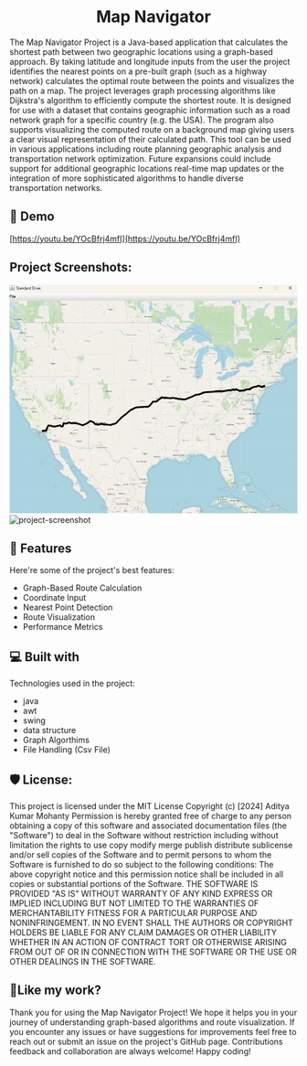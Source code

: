 <h1 align="center" id="title">Map Navigator</h1>

<p id="description">The Map Navigator Project is a Java-based application that calculates the shortest path between two geographic locations using a graph-based approach. By taking latitude and longitude inputs from the user the project identifies the nearest points on a pre-built graph (such as a highway network) calculates the optimal route between the points and visualizes the path on a map. The project leverages graph processing algorithms like Dijkstra's algorithm to efficiently compute the shortest route. It is designed for use with a dataset that contains geographic information such as a road network graph for a specific country (e.g. the USA). The program also supports visualizing the computed route on a background map giving users a clear visual representation of their calculated path. This tool can be used in various applications including route planning geographic analysis and transportation network optimization. Future expansions could include support for additional geographic locations real-time map updates or the integration of more sophisticated algorithms to handle diverse transportation networks.</p>

<h2>🚀 Demo</h2>

[https://youtu.be/YOcBfrj4mfI](https://youtu.be/YOcBfrj4mfI)

<h2>Project Screenshots:</h2>

<img src="https://github.com/AdityaKumarMohanty/MapNavigator/blob/e6565ed8caa9325e52718f54cee1f82b3d2b363d/images/Final%20result.png" alt="project-screenshot" width="600" height="400/">

<img src="https://drive.google.com/file/d/1bb3e0hjNpEIlkzN-_x02Z-0rS7QE0lXD/view?usp=sharing" alt="project-screenshot" width="600" height="400/">

  
  
<h2>🧐 Features</h2>

Here're some of the project's best features:

*   Graph-Based Route Calculation
*   Coordinate Input
*   Nearest Point Detection
*   Route Visualization
*   Performance Metrics

  
  
<h2>💻 Built with</h2>

Technologies used in the project:

*   java
*   awt
*   swing
*   data structure
*   Graph Algorthims
*   File Handling (Csv File)

<h2>🛡️ License:</h2>

This project is licensed under the MIT License Copyright (c) \[2024\] Aditya Kumar Mohanty Permission is hereby granted free of charge to any person obtaining a copy of this software and associated documentation files (the "Software") to deal in the Software without restriction including without limitation the rights to use copy modify merge publish distribute sublicense and/or sell copies of the Software and to permit persons to whom the Software is furnished to do so subject to the following conditions: The above copyright notice and this permission notice shall be included in all copies or substantial portions of the Software. THE SOFTWARE IS PROVIDED "AS IS" WITHOUT WARRANTY OF ANY KIND EXPRESS OR IMPLIED INCLUDING BUT NOT LIMITED TO THE WARRANTIES OF MERCHANTABILITY FITNESS FOR A PARTICULAR PURPOSE AND NONINFRINGEMENT. IN NO EVENT SHALL THE AUTHORS OR COPYRIGHT HOLDERS BE LIABLE FOR ANY CLAIM DAMAGES OR OTHER LIABILITY WHETHER IN AN ACTION OF CONTRACT TORT OR OTHERWISE ARISING FROM OUT OF OR IN CONNECTION WITH THE SOFTWARE OR THE USE OR OTHER DEALINGS IN THE SOFTWARE.

<h2>💖Like my work?</h2>

Thank you for using the Map Navigator Project! We hope it helps you in your journey of understanding graph-based algorithms and route visualization. If you encounter any issues or have suggestions for improvements feel free to reach out or submit an issue on the project's GitHub page. Contributions feedback and collaboration are always welcome! Happy coding!
